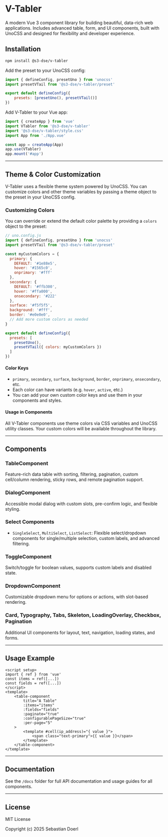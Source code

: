 # V-Tabler

A modern Vue 3 component library for building beautiful, data-rich web applications. Includes advanced table, form, and UI components, built with UnoCSS and designed for flexibility and developer experience.

## Installation

```bash
npm install @s3-dse/v-tabler
```

Add the preset to your UnoCSS config:

```js
import { defineConfig, presetUno } from 'unocss'
import presetVTail from '@s3-dse/v-tabler/preset'

export default defineConfig({
    presets: [presetUno(), presetVTail()]
})
```

Add V-Tabler to your Vue app:

```js
import { createApp } from 'vue'
import VTabler from '@s3-dse/v-tabler'
import '@s3-dse/v-tabler/style.css'
import App from './App.vue'

const app = createApp(App)
app.use(VTabler)
app.mount('#app')
```

---

## Theme & Color Customization

V-Tabler uses a flexible theme system powered by UnoCSS. You can customize colors and other theme variables by passing a theme object to the preset in your UnoCSS config.

### Customizing Colors

You can override or extend the default color palette by providing a `colors` object to the preset:

```js
// uno.config.js
import { defineConfig, presetUno } from 'unocss'
import presetVTail from '@s3-dse/v-tabler/preset'

const myCustomColors = {
  primary: {
    DEFAULT: '#1e88e5',
    hover: '#1565c0',
    onprimary: '#fff'
  },
  secondary: {
    DEFAULT: '#ffb300',
    hover: '#ffa000',
    onsecondary: '#222'
  },
  surface: '#f5f5f5',
  background: '#fff',
  border: '#e0e0e0',
  // Add more custom colors as needed
}

export default defineConfig({
  presets: [
    presetUno(),
    presetVTail({ colors: myCustomColors })
  ]
})
```

#### Color Keys
- `primary`, `secondary`, `surface`, `background`, `border`, `onprimary`, `onsecondary`, etc.
- Each color can have variants (e.g. `hover`, `active`, etc.)
- You can add your own custom color keys and use them in your components and styles.

#### Usage in Components
All V-Tabler components use theme colors via CSS variables and UnoCSS utility classes. Your custom colors will be available throughout the library.

---

## Components

### TableComponent

Feature-rich data table with sorting, filtering, pagination, custom cell/column rendering, sticky rows, and remote pagination support.

### DialogComponent

Accessible modal dialog with custom slots, pre-confirm logic, and flexible styling.

### Select Components

- `SingleSelect`, `MultiSelect`, `ListSelect`: Flexible select/dropdown components for single/multiple selection, custom labels, and advanced filtering.

### ToggleComponent

Switch/toggle for boolean values, supports custom labels and disabled state.

### DropdownComponent

Customizable dropdown menu for options or actions, with slot-based rendering.

### Card, Typography, Tabs, Skeleton, LoadingOverlay, Checkbox, Pagination

Additional UI components for layout, text, navigation, loading states, and forms.

---

## Usage Example

```vue
<script setup>
import { ref } from 'vue'
const items = ref([...])
const fields = ref([...])
</script>
<template>
    <table-component
        title="A Table"
        :items="items"
        :fields="fields"
        :paginate="true"
        :configurablePageSize="true"
        :per-page="5"
    >
        <template #cell(ip_address)="{ value }">
            <span class="text-primary">{{ value }}</span>
        </template>
    </table-component>
</template>
```

---

## Documentation

See the `/docs` folder for full API documentation and usage guides for all components.

---

## License

MIT License

Copyright (c) 2025 Sebastian Doerl
